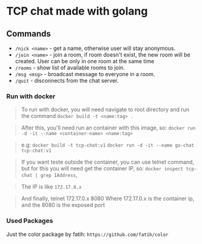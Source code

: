 # TCP chat made with golang

## Commands

- `/nick <name>` - get a name, otherwise user will stay anonymous.
- `/join <name>` - join a room, if room doesn't exist, the new room will be created. User can be only in one room at the same time
- `/rooms` - show list of available rooms to join.
- `/msg <msg>` - broadcast message to everyone in a room.
- `/quit` - disconnects from the chat server.

### Run with docker
> To run with docker, you will need navigate to root directory and run the command `docker build -t <name:tag> .`

> After this, you'll need run an container with this image, so:
`docker run -d -it --name <container-name> <name:tag>`

> e.g: `docker build -t tcp-chat:v1`
     `docker run -d -it --name go-chat tcp-chat:v1`

> If you want teste outside the container, you can use telnet command, but for this you will need get the container IP, so:
    `docker inspect tcp-chat | grep IAddress`, 

> The IP is like `172.17.0.x`

> And finally, telnet 172.17.0.x 8080
> Where 172.17.0.x is the container ip, and the 8080 is the exposed port

### Used Packages 
Just the color package by fatih: `https://github.com/fatih/color`

